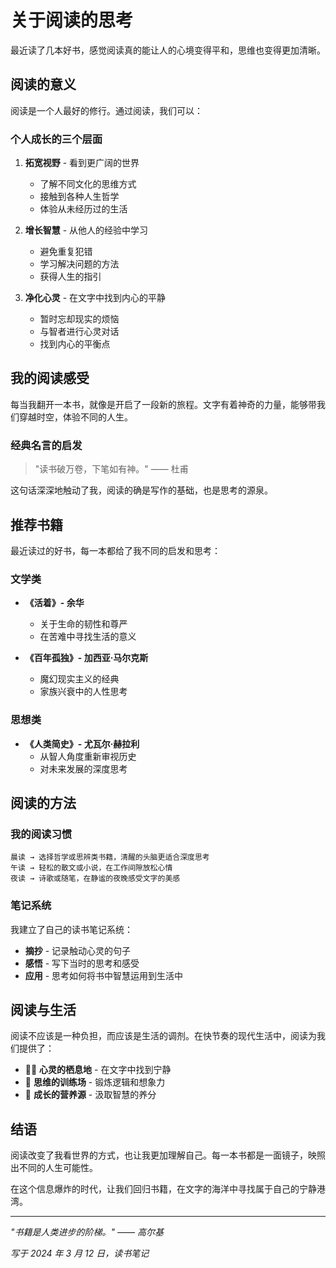# 关于阅读的思考

最近读了几本好书，感觉阅读真的能让人的心境变得平和，思维也变得更加清晰。

## 阅读的意义

阅读是一个人最好的修行。通过阅读，我们可以：

### 个人成长的三个层面

1. **拓宽视野** - 看到更广阔的世界

   - 了解不同文化的思维方式
   - 接触到各种人生哲学
   - 体验从未经历过的生活

2. **增长智慧** - 从他人的经验中学习

   - 避免重复犯错
   - 学习解决问题的方法
   - 获得人生的指引

3. **净化心灵** - 在文字中找到内心的平静
   - 暂时忘却现实的烦恼
   - 与智者进行心灵对话
   - 找到内心的平衡点

## 我的阅读感受

每当我翻开一本书，就像是开启了一段新的旅程。文字有着神奇的力量，能够带我们穿越时空，体验不同的人生。

### 经典名言的启发

> "读书破万卷，下笔如有神。" —— 杜甫

这句话深深地触动了我，阅读的确是写作的基础，也是思考的源泉。

## 推荐书籍

最近读过的好书，每一本都给了我不同的启发和思考：

### 文学类

- **《活着》- 余华**

  - 关于生命的韧性和尊严
  - 在苦难中寻找生活的意义

- **《百年孤独》- 加西亚·马尔克斯**
  - 魔幻现实主义的经典
  - 家族兴衰中的人性思考

### 思想类

- **《人类简史》- 尤瓦尔·赫拉利**
  - 从智人角度重新审视历史
  - 对未来发展的深度思考

## 阅读的方法

### 我的阅读习惯

```
晨读 → 选择哲学或思辨类书籍，清醒的头脑更适合深度思考
午读 → 轻松的散文或小说，在工作间隙放松心情
夜读 → 诗歌或随笔，在静谧的夜晚感受文字的美感
```

### 笔记系统

我建立了自己的读书笔记系统：

- **摘抄** - 记录触动心灵的句子
- **感悟** - 写下当时的思考和感受
- **应用** - 思考如何将书中智慧运用到生活中

## 阅读与生活

阅读不应该是一种负担，而应该是生活的调剂。在快节奏的现代生活中，阅读为我们提供了：

- 🧘‍♀️ **心灵的栖息地** - 在文字中找到宁静
- 🎯 **思维的训练场** - 锻炼逻辑和想象力
- 🌱 **成长的营养源** - 汲取智慧的养分

## 结语

阅读改变了我看世界的方式，也让我更加理解自己。每一本书都是一面镜子，映照出不同的人生可能性。

在这个信息爆炸的时代，让我们回归书籍，在文字的海洋中寻找属于自己的宁静港湾。

---

_"书籍是人类进步的阶梯。" —— 高尔基_

_写于 2024 年 3 月 12 日，读书笔记_
